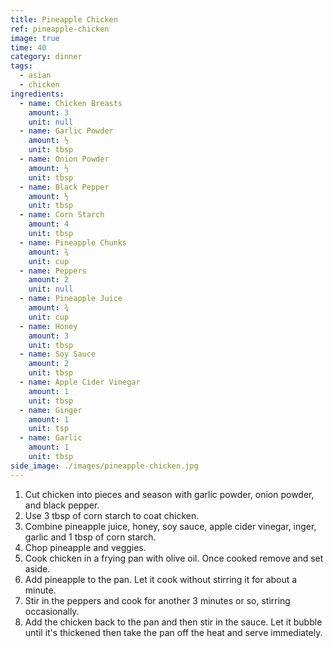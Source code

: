 ```yaml
---
title: Pineapple Chicken
ref: pineapple-chicken
image: true
time: 40
category: dinner
tags:
  - asian
  - chicken
ingredients:
  - name: Chicken Breasts
    amount: 3
    unit: null
  - name: Garlic Powder
    amount: ½
    unit: tbsp
  - name: Onion Powder
    amount: ½
    unit: tbsp
  - name: Black Pepper
    amount: ½
    unit: tbsp
  - name: Corn Starch
    amount: 4 
    unit: tbsp
  - name: Pineapple Chunks
    amount: ¾
    unit: cup
  - name: Peppers
    amount: 2
    unit: null
  - name: Pineapple Juice
    amount: ¾
    unit: cup
  - name: Honey
    amount: 3
    unit: tbsp
  - name: Soy Sauce
    amount: 2
    unit: tbsp
  - name: Apple Cider Vinegar
    amount: 1
    unit: tbsp
  - name: Ginger
    amount: 1
    unit: tsp
  - name: Garlic
    amount: 1
    unit: tbsp
side_image: ./images/pineapple-chicken.jpg
---
```

1. Cut chicken into pieces and season with garlic powder, onion powder, and black pepper.
2. Use 3 tbsp of corn starch to coat chicken.
3. Combine pineapple juice, honey, soy sauce, apple cider vinegar, inger, garlic and 1 tbsp of corn starch.
4. Chop pineapple and veggies.
5. Cook chicken in a frying pan with olive oil. Once cooked remove and set aside.
6. Add pineapple to the pan. Let it cook without stirring it for about a minute.
7. Stir in the peppers and cook for another 3 minutes or so, stirring occasionally.
8. Add the chicken back to the pan and then stir in the sauce. Let it bubble until it's thickened then take the pan off the heat and serve immediately.

